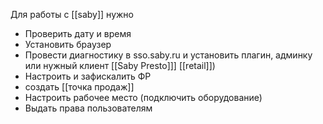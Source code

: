 ﻿Для работы с [[saby]] нужно
- Проверить дату и время
- Установить браузер
- Провести диагностику в sso.saby.ru и установить плагин, админку или нужный клиент [[Saby Presto]]] [[retail]])
- Настроить и зафискалить ФР
- создать [[точка продаж]]  
- Настроить рабочее место (подключить оборудование)
- Выдать права пользователям
